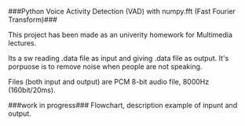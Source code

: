 ###Python Voice Activity Detection (VAD) with numpy.fft (Fast Fourier Transform)###

This project has been made as an univerity homework for Multimedia lectures.

Its a sw reading .data file as input and giving .data file as output. It's porpuose is to remove noise when people are not speaking.

Files (both input and output) are PCM 8-bit audio file, 8000Hz (160bit/20ms).


###work in progress###
Flowchart, description example of inpunt and output.
